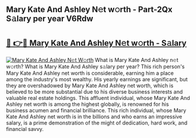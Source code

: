 ## Mary Kate And Ashley N𝚎t w𝚘rth - Part-2Qx S𝚊lary per year V6Rdw

# <h2><a href="http://gc3ci8.nevu.top/?p=Mary+Kate+And+Ashley">🔗 👉🔴 Mary Kate And Ashley N𝚎t w𝚘rth - S𝚊lary</a></h2>

[![Mary Kate And Ashley N𝚎t W𝚘rth](https://i.imgur.com/Oavwk0R.jpeg)](http://gc3ci8.nevu.top/?p=Mary+Kate+And+Ashley)
What is Mary Kate And Ashley n𝚎t w𝚘rth? What is Mary Kate And Ashley s𝚊lary per year?
This rich person's Mary Kate And Ashley net worth is considerable, earning him a place among the industry's most wealthy. His yearly earnings are significant, but they are overshadowed by Mary Kate And Ashley net worth, which is believed to be more substantial due to his diverse business interests and valuable real estate holdings. This affluent individual, whose Mary Kate And Ashley net worth is among the highest globally, is renowned for his business acumen and financial brilliance. This rich individual, whose Mary Kate And Ashley net worth is in the billions and who earns an impressive salary, is a prime demonstration of the might of dedication, hard work, and financial savvy.
